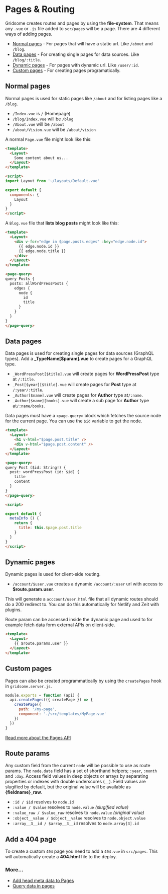 # Pages & Routing
Gridsome creates routes and pages by using the **file-system**. That means any `.vue` or `.js` file added to `scr/pages` will be a page. There are 4 different ways of adding pages.

- [Normal pages](#normal-pages) - For pages that will have a static url. Like `/about` and `/blog`.
- [Data pages](#data-pages) - For creating single pages for data sources. Like `/blog/:title`.
- [Dynamic pages](#dynamic-pages) - For pages with dynamic url. Like `/user/:id`.
- [Custom pages](#custom-pages) - For creating pages programatically.


## Normal pages
Normal pages is used for static pages like `/about` and for listing pages like a `/blog`.

- `/Index.vue` is `/` (Homepage)
- `/blog/Index.vue` will be `/blog`
- `/About.vue` will be `/about`
- `/about/Vision.vue` will be `/about/vision`

A normal `Page.vue` file might look like this:

```html
<template>
  <Layout>
    Some content about us...
  </Layout>
</template>

<script>
import Layout from '~/layouts/Default.vue'

export default {
  components: {
    Layout
  }
}
</script>
```

A `Blog.vue` file that **lists blog posts** might look like this:

```html
<template>
  <Layout>
    <div v-for="edge in $page.posts.edges" :key="edge.node.id">
      {{ edge.node.id }}
      {{ edge.node.title }}
    </div>    
  </Layout>
</template>

<page-query>
query Posts {
  posts: allWordPressPosts {
    edges {
      node { 
        id
        title
      }
    }
  }
}
</page-query>
```

## Data pages
Data pages is used for creating single pages for data sources (GraphQL types).
Add a **_TypeName[$param].vue** to create pages for a GraphQL type.

- `_WordPressPost[$title].vue` will create pages for **WordPressPost** type at `/:title`.
- `_Post[$year][$title].vue` will create pages for **Post** type at `/:year/:title`.
- `_Author[$name].vue` will create pages for **Author** type  at`/:name`.
- `_Author[$name][books].vue` will create a sub page for **Author** type at`/:name/books`.

Data pages must have a `<page-query>` block which fetches the source node
for the current page. You can use the `$id` variable to get the node.


```html
<template>
  <Layout>
    <h1 v-html="$page.post.title" />
    <div v-html="$page.post.content" />
  </Layout>
</template>

<page-query>
query Post ($id: String!) {
  post: wordPressPost (id: $id) {
    title
    content
  }
}
</page-query>

<script>

export default {
  metaInfo () {
    return {
      title: this.$page.post.title
    }
  }
}
</script>
```

## Dynamic pages
Dynamic pages is used for client-side routing. 

- `/account/$user.vue` creates a dynamic `/account/:user` url with access to **$route.param.user**.

This will generate a `acccount/user.html` file that all dynamic routes should do a 200 redirect to. You can do this automatically for Netlify and Zeit with plugins.

Route param can be accessed inside the dynamic page and used to for example fetch data form external APIs on client-side.
```html
<template>
  <Layout>
    {{ $route.params.user }}
  </Layout>
</template>

```

## Custom pages

Pages can also be created programmatically by using the `createPages` hook in `gridsome.server.js`.

```js
module.exports = function (api) {
  api.createPages(({ createPage }) => {
    createPage({
      path: '/my-page',
      component: './src/templates/MyPage.vue'
    })
  })
}
```
[Read more about the Pages API](/docs/pages-api)


## Route params
Any custom field from the current `node` will be possible to use as route params. The `node.date` field has a set of shorthand helpers; `:year`, `:month` and `:day`. Access field values in deep objects or arrays by separating properties or indexes with double underscores (`__`). Field values are slugified by default, but the original value will be available as **{fieldname}_raw**.

- `:id / $id` resolves to `node.id`
- `:value / $value` resolves to `node.value` *(slugified value)*
- `:value_raw / $value_raw` resolves to `node.value` *(original value)*
- `:object__value / $object__value` resolves to `node.object.value`
- `:array__3__id / $array__3__id` resolves to `node.array[3].id`


## Add a 404 page
To create a custom `404` page you need to add a `404.vue` in `src/pages`. This will automatically create a **404.html** file to the deploy.


### More...

- [Add head meta data to Pages](/docs/head#add-head-meta-data-to-pages--templates)
- [Query data in pages](/docs/querying-data)
